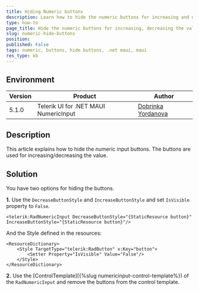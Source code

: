 ```yaml
---
title: Hiding Numeric buttons
description: Learn how to hide the numeric buttons for increasing and decreasing the numeric value
type: how-to
page_title: Hide the numeric buttons for increasing, decreasing the value
slug: numeric-hide-buttons
position:
published: False
tags: numeric, buttons, hide buttons, .net maui, maui
res_type: kb
---
```


## Environment
| Version | Product | Author | 
| --- | --- | ---- | 
| 5.1.0 | Telerik UI for .NET MAUI NumericInput | [Dobrinka Yordanova](https://www.telerik.com/blogs/author/dobrinka-yordanova)| 


## Description

This article explains how to hide the numeric input buttons. The buttons are used for increasing/decreasing the value. 


## Solution

You have two options for hiding the buttons.

**1.** Use the `DecreaseButtonStyle` and `IncreaseButtonStyle` and set `IsVisible` property to `False`.

```XAML
<telerik:RadNumericInput DecreaseButtonStyle="{StaticResource button}" IncreaseButtonStyle="{StaticResource button}"/>
```

And the Style defined in the resources:

```XAML
<ResourceDictionary>
    <Style TargetType="telerik:RadButton" x:Key="button">
        <Setter Property="IsVisible" Value="False"/>
    </Style>
</ResourceDictionary>
```

**2.** Use the [ControlTemplate]({%slug numericinput-control-template%}) of the `RadNumericInput` and remove the buttons from the control template.  

